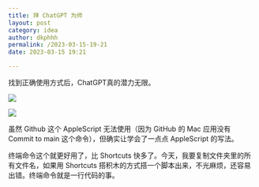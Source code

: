```yaml
---
title: 拜 ChatGPT 为师
layout: post
category: idea
author: dkphhh
permalink: /2023-03-15-19-21
date: 2023-03-15 19:21

---
```


找到正确使用方式后，ChatGPT真的潜力无限。

![](https://cdn.jsdelivr.net/gh/dkphhh/img/imgformessage/20230315191108.jpg)

![](https://cdn.jsdelivr.net/gh/dkphhh/img/imgformessage/20230315191153.jpg)

虽然 Github 这个 AppleScript 无法使用（因为 GitHub 的 Mac 应用没有 Commit to main 这个命令），但确实让学会了一点点 AppleScript 的写法。

终端命令这个就更好用了，比 Shortcuts 快多了。今天，我要复制文件夹里的所有文件名，如果用 Shortcuts 搭积木的方式搭一个脚本出来，不光麻烦，还容易出错。终端命令就是一行代码的事。
